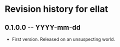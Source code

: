 # Revision history for ellat

## 0.1.0.0 -- YYYY-mm-dd

* First version. Released on an unsuspecting world.
